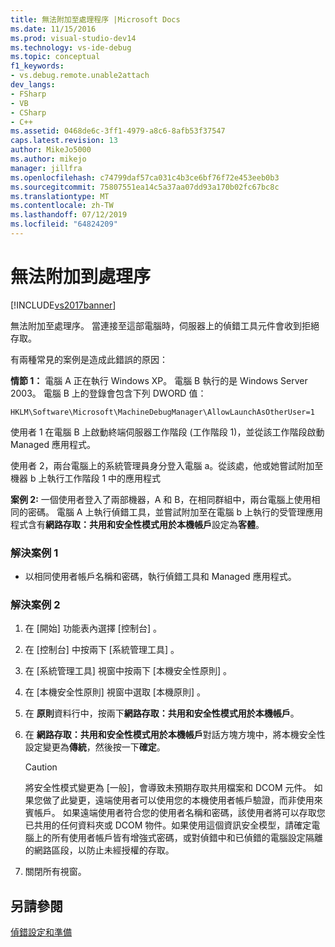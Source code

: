 ```yaml
---
title: 無法附加至處理程序 |Microsoft Docs
ms.date: 11/15/2016
ms.prod: visual-studio-dev14
ms.technology: vs-ide-debug
ms.topic: conceptual
f1_keywords:
- vs.debug.remote.unable2attach
dev_langs:
- FSharp
- VB
- CSharp
- C++
ms.assetid: 0468de6c-3ff1-4979-a8c6-8afb53f37547
caps.latest.revision: 13
author: MikeJo5000
ms.author: mikejo
manager: jillfra
ms.openlocfilehash: c74799daf57ca031c4b3ce6bf76f72e453eeb0b3
ms.sourcegitcommit: 75807551ea14c5a37aa07dd93a170b02fc67bc8c
ms.translationtype: MT
ms.contentlocale: zh-TW
ms.lasthandoff: 07/12/2019
ms.locfileid: "64824209"
---
```

# <a name="unable-to-attach-to-the-process"></a>無法附加到處理序
[!INCLUDE[vs2017banner](../includes/vs2017banner.md)]

無法附加至處理序。 當連接至這部電腦時，伺服器上的偵錯工具元件會收到拒絕存取。  
  
 有兩種常見的案例是造成此錯誤的原因：  
  
 **情節 1：** 電腦 A 正在執行 Windows XP。 電腦 B 執行的是 Windows Server 2003。 電腦 B 上的登錄會包含下列 DWORD 值：  
  
 `HKLM\Software\Microsoft\MachineDebugManager\AllowLaunchAsOtherUser=1`  
  
 使用者 1 在電腦 B 上啟動終端伺服器工作階段 (工作階段 1)，並從該工作階段啟動 Managed 應用程式。  
  
 使用者 2，兩台電腦上的系統管理員身分登入電腦 a。從該處，他或她嘗試附加至機器 b 上執行工作階段 1 中的應用程式  
  
 **案例 2:** 一個使用者登入了兩部機器，A 和 B，在相同群組中，兩台電腦上使用相同的密碼。 電腦 A 上執行偵錯工具，並嘗試附加至在電腦 b 上執行的受管理應用程式含有**網路存取：共用和安全性模式用於本機帳戶**設定為**客體**。  
  
### <a name="to-solve-scenario-1"></a>解決案例 1  
  
- 以相同使用者帳戶名稱和密碼，執行偵錯工具和 Managed 應用程式。  
  
### <a name="to-solve-scenario-2"></a>解決案例 2  
  
1. 在 [開始]  功能表內選擇 [控制台]  。  
  
2. 在 [控制台] 中按兩下 [系統管理工具]  。  
  
3. 在 [系統管理工具] 視窗中按兩下 [本機安全性原則]  。  
  
4. 在 [本機安全性原則] 視窗中選取 [本機原則]  。  
  
5. 在 **原則**資料行中，按兩下**網路存取：共用和安全性模式用於本機帳戶**。  
  
6. 在 **網路存取：共用和安全性模式用於本機帳戶**對話方塊方塊中，將本機安全性設定變更為**傳統**，然後按一下**確定**。  
  
    > [!CAUTION]
    > 將安全性模式變更為 [一般]，會導致未預期存取共用檔案和 DCOM 元件。 如果您做了此變更，遠端使用者可以使用您的本機使用者帳戶驗證，而非使用來賓帳戶。 如果遠端使用者符合您的使用者名稱和密碼，該使用者將可以存取您已共用的任何資料夾或 DCOM 物件。如果使用這個資訊安全模型，請確定電腦上的所有使用者帳戶皆有增強式密碼，或對偵錯中和已偵錯的電腦設定隔離的網路區段，以防止未經授權的存取。  
  
7. 關閉所有視窗。  
  
## <a name="see-also"></a>另請參閱  
 [偵錯設定和準備](../debugger/debugger-settings-and-preparation.md)
